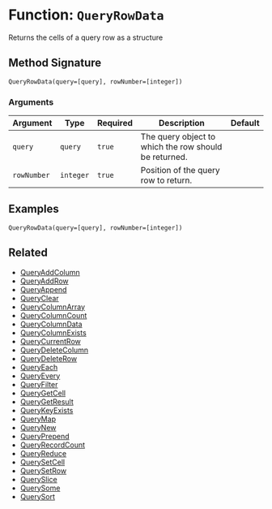 [comment]: # (Note: This documentation is generated dynamically in the build process.  To modify the contents, change the javadoc on the _invoke method of the BIF class)

# Function: `QueryRowData`

Returns the cells of a query row as a structure

## Method Signature
```
QueryRowData(query=[query], rowNumber=[integer])
```
### Arguments

| Argument | Type | Required | Description | Default |
|----------|------|----------|-------------|---------|
| `query` | `query` | `true` | The query object to which the row should be returned. |  |
| `rowNumber` | `integer` | `true` | Position of the query row to return. |  |

## Examples

```
QueryRowData(query=[query], rowNumber=[integer])
```

## Related
  * [QueryAddColumn](./QueryAddColumn.md)
  * [QueryAddRow](./QueryAddRow.md)
  * [QueryAppend](./QueryAppend.md)
  * [QueryClear](./QueryClear.md)
  * [QueryColumnArray](./QueryColumnArray.md)
  * [QueryColumnCount](./QueryColumnCount.md)
  * [QueryColumnData](./QueryColumnData.md)
  * [QueryColumnExists](./QueryColumnExists.md)
  * [QueryCurrentRow](./QueryCurrentRow.md)
  * [QueryDeleteColumn](./QueryDeleteColumn.md)
  * [QueryDeleteRow](./QueryDeleteRow.md)
  * [QueryEach](./QueryEach.md)
  * [QueryEvery](./QueryEvery.md)
  * [QueryFilter](./QueryFilter.md)
  * [QueryGetCell](./QueryGetCell.md)
  * [QueryGetResult](./QueryGetResult.md)
  * [QueryKeyExists](./QueryKeyExists.md)
  * [QueryMap](./QueryMap.md)
  * [QueryNew](./QueryNew.md)
  * [QueryPrepend](./QueryPrepend.md)
  * [QueryRecordCount](./QueryRecordCount.md)
  * [QueryReduce](./QueryReduce.md)
  * [QuerySetCell](./QuerySetCell.md)
  * [QuerySetRow](./QuerySetRow.md)
  * [QuerySlice](./QuerySlice.md)
  * [QuerySome](./QuerySome.md)
  * [QuerySort](./QuerySort.md)
